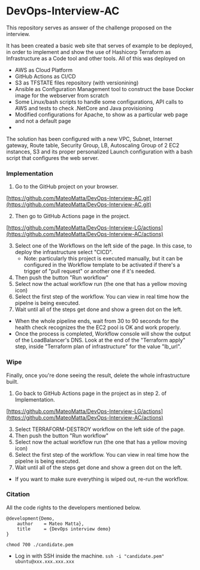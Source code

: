 # DevOps-Interview-AC
This repository serves as answer of the challenge proposed on the interview.

It has been created a basic web site that serves of example to be deployed, in order to implement and show the use of Hashicorp Terraform as Infrastructure as a Code tool and other tools.
All of this was deployed on
- AWS as Cloud Platform
- GitHub Actions as CI/CD
- S3 as TFSTATE files repository (with versionining)
- Ansible as Configuration Management tool to construct the base Docker image for the webserver from scratch
- Some Linux/bash scripts to handle some configurations, API calls to AWS and tests to check .NetCore and Java provisioning
- Modified configurations for Apache, to show as a particular web page and not a default page
- 

The solution has been configured with a new VPC, Subnet, Internet gateway, Route table, Security Group, LB, Autoscaling Group of 2 EC2 instances, S3 and its proper personalized Launch configuration with a bash script that configures the web server.


### Implementation
1. Go to the GitHub project on your browser.

[https://github.com/MateoMatta/DevOps-Interview-AC.git](https://github.com/MateoMatta/DevOps-Interview-AC.git)
  
  
2. Then go to GitHub Actions page in the project.

[https://github.com/MateoMatta/DevOps-Interview-LG/actions](https://github.com/MateoMatta/DevOps-Interview-AC/actions)
  
  
3. Select one of the Workflows on the left side of the page. In this case, to deploy the infrastructure select "CICD".
   * Note: particularly this project is executed manually, but it can be configured in the Workflow template to be activated if there's a trigger of "pull request" or another one if it's needed.
5. Then push the button "Run workflow"
6. Select now the actual workflow run (the one that has a yellow moving icon)
7. Select the first step of the workflow. You can view in real time how the pipelne is being executed.
8. Wait until all of the steps get done and show a green dot on the left.

  * When the whole pipeline ends, wait from 30 to 90 seconds for the health check recognizes the the EC2 pool is OK and work properly.
  * Once the process is completed, Workflow console will show the output of the LoadBalancer's DNS. Look at the end of the "Terraform apply" step, inside "Terraform plan of infrastructure" for the value "lb_url".

### Wipe
Finally, once you're done seeing the result, delete the whole infrastructure built.
1. Go back to GitHub Actions page in the project as in step 2. of Implementation.
   
[https://github.com/MateoMatta/DevOps-Interview-LG/actions](https://github.com/MateoMatta/DevOps-Interview-AC/actions)

3. Select TERRAFORM-DESTROY workflow on the left side of the page.
4. Then push the button "Run workflow"
5. Select now the actual workflow run (the one that has a yellow moving icon)
6. Select the first step of the workflow. You can view in real time how the pipelne is being executed.
7. Wait until all of the steps get done and show a green dot on the left.

*  If you want to make sure everything is wiped out, re-run the workflow.

### Citation
All the code rights to the developers mentioned below.

    @development{Demo,
        author    = Mateo Matta}, 
        title     = {DevOps interview demo}
    }


```chmod 700 ./candidate.pem```

- Log in with SSH inside the machine.
```ssh -i "candidate.pem" ubuntu@xxx.xxx.xxx.xxx```
